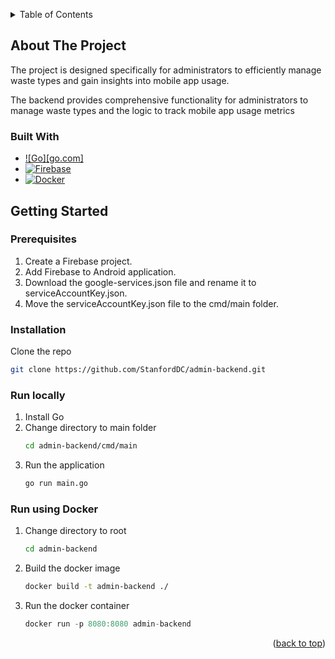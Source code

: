 <a name="readme-top" id="readme-top"></a>
<!-- TABLE OF CONTENTS -->
<details>
  <summary>Table of Contents</summary>
  <ol>
    <li>
      <a href="#about-the-project">About the Project</a>
      <ul>
        <li><a href="#built-with">Built With</a></li>
      </ul>
    </li>
    <li>
      <a href="#getting-started">Getting Started</a>
      <ul>
        <li><a href="#prerequisites">Prerequisites</a></li>
        <li><a href="#installation">Installation</a></li>
        <li><a href="#run-locally">Run locally</a></li>
        <li><a href="#run-using-docker">Run using Docker</a></li>
      </ul>
    </li>
  </ol>
</details>

<!-- ABOUT THE PROJECT -->
## About The Project
The project is designed specifically for administrators to efficiently manage waste types and gain insights into mobile app usage.

The backend provides comprehensive functionality for administrators to manage waste types and the logic to track mobile app usage metrics

### Built With
* [![Go][go.com]][go-url]
* [![Firebase][firebase.com]][firebase-url]
* [![Docker][docker.com]][docker-url]


<!-- GETTING STARTED -->
## Getting Started
### Prerequisites
1. Create a Firebase project.
2. Add Firebase to Android application.
3. Download the google-services.json file and rename it to serviceAccountKey.json.
4. Move the serviceAccountKey.json file to the cmd/main folder.

### Installation
Clone the repo
   ```sh
   git clone https://github.com/StanfordDC/admin-backend.git
   ```
### Run locally
1. Install Go
2. Change directory to main folder
   ```sh
   cd admin-backend/cmd/main
   ```
3. Run the application
   ```sh
   go run main.go
   ```

### Run using Docker
1. Change directory to root
   ```sh
   cd admin-backend
   ```
2. Build the docker image
   ```sh
   docker build -t admin-backend ./
   ```
3. Run the docker container
   ```js
   docker run -p 8080:8080 admin-backend
   ```
<p align="right">(<a href="#readme-top">back to top</a>)</p>

[firebase-url]: https://firebase.google.com/
[firebase.com]: https://img.shields.io/badge/firebase-black?style=for-the-badge&logo=firebase&logoColor=color
[go-url]: https://dart.dev/
[dart.com]: https://img.shields.io/badge/go-00ADD8?style=for-the-badge&logo=go&logoColor=white
[docker-url]: https://www.docker.com/
[docker.com]: https://img.shields.io/badge/docker-black?style=for-the-badge&logo=docker&logoColor=color

